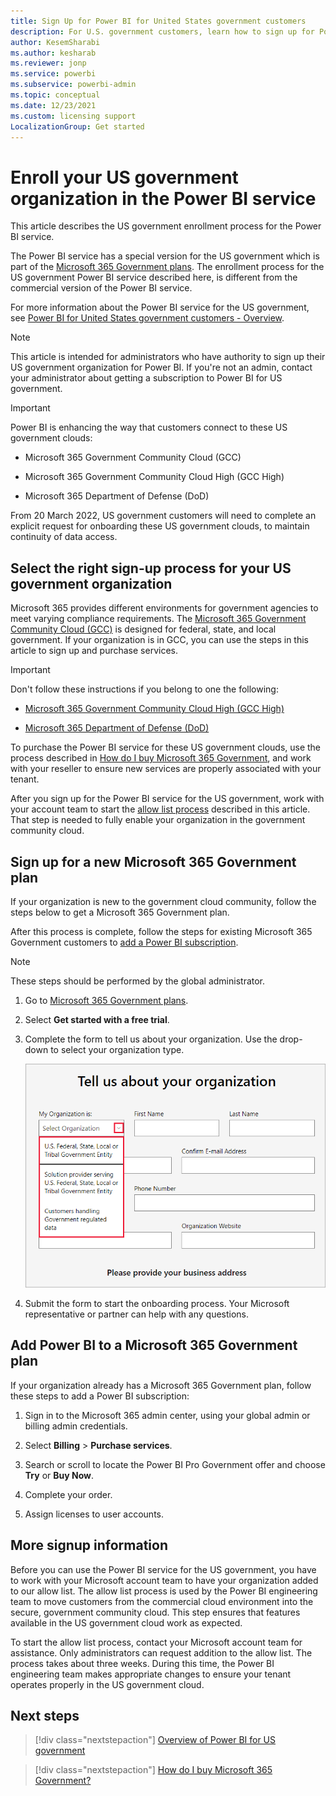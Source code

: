```yaml
---
title: Sign Up for Power BI for United States government customers
description: For U.S. government customers, learn how to sign up for Power BI is the government community cloud.
author: KesemSharabi
ms.author: kesharab
ms.reviewer: jonp
ms.service: powerbi
ms.subservice: powerbi-admin
ms.topic: conceptual
ms.date: 12/23/2021
ms.custom: licensing support
LocalizationGroup: Get started
---
```

# Enroll your US government organization in the Power BI service

This article describes the US government enrollment process for the Power BI service.

The Power BI service has a special version for the US government which is part of the [Microsoft 365 Government plans](https://www.microsoft.com/microsoft-365/government/compare-office-365-government-plans?rtc=1). The enrollment process for the US government Power BI service described here, is different from the commercial version of the Power BI service.

For more information about the Power BI service for the US government, see [Power BI for United States government customers - Overview](service-govus-overview.md).

>[!NOTE]
>This article is intended for administrators who have authority to sign up their US government organization for Power BI. If you're not an admin, contact your administrator about getting a subscription to Power BI for US government.

>[!IMPORTANT]
>Power BI is enhancing the way that customers connect to these US government clouds:
>
>* Microsoft 365 Government Community Cloud (GCC)
>
>* Microsoft 365 Government Community Cloud High (GCC High)
>
>* Microsoft 365 Department of Defense (DoD)
>
>From 20 March 2022, US government customers will need to complete an explicit request for onboarding these US government clouds, to maintain continuity of data access.

## Select the right sign-up process for your US government organization

Microsoft 365 provides different environments for government agencies to meet varying compliance requirements. The  [Microsoft 365 Government Community Cloud (GCC)](/office365/servicedescriptions/office-365-platform-service-description/office-365-us-government/gcc) is designed for federal, state, and local government. If your organization is in GCC, you can use the steps in this article to sign up and purchase services.

>[!IMPORTANT]
>Don't follow these instructions if you belong to one the following:
>
>* [Microsoft 365 Government Community Cloud High (GCC High)](/office365/servicedescriptions/office-365-platform-service-description/office-365-us-government/gcc-high-and-dod)
>
>* [Microsoft 365 Department of Defense (DoD)](/office365/servicedescriptions/office-365-platform-service-description/office-365-us-government/gcc-high-and-dod)
>
>To purchase the Power BI service for these US government clouds, use the process described in [How do I buy Microsoft 365 Government](/office365/servicedescriptions/office-365-platform-service-description/office-365-us-government/microsoft-365-government-how-to-buy#how-do-i-buy-microsoft-365-government), and work with your reseller to ensure new services are properly associated with your tenant.

After you sign up for the Power BI service for the US government, work with your account team to start the [allow list process](#more-signup-information) described in this article. That step is needed to fully enable your organization in the government community cloud.

## Sign up for a new Microsoft 365 Government plan

If your organization is new to the government cloud community, follow the steps below to get a Microsoft 365 Government plan.

After this process is complete, follow the steps for existing Microsoft 365 Government customers to [add a Power BI subscription](#add-power-bi-to-a-microsoft-365-government-plan).

> [!NOTE]
> These steps should be performed by the global administrator.

1. Go to [Microsoft 365 Government plans](https://products.office.com/government/office-365-web-services-for-government).

2. Select **Get started with a free trial**.

3. Complete the form to tell us about your organization. Use the drop-down to select your organization type.

   ![Select organization type in trial sign-up](media/service-govus-signup/gcc-trial-signup.png)

4. Submit the form to start the onboarding process. Your Microsoft representative or partner can help with any questions.

## Add Power BI to a Microsoft 365 Government plan

If your organization already has a Microsoft 365 Government plan, follow these steps to add a Power BI subscription:

1. Sign in to the Microsoft 365 admin center, using your global admin or billing admin credentials.

2. Select **Billing** > **Purchase services**.

3. Search or scroll to locate the Power BI Pro Government offer and choose **Try** or **Buy Now**.

4. Complete your order.

5. Assign licenses to user accounts.

## More signup information

Before you can use the Power BI service for the US government, you have to work with your Microsoft account team to have your organization added to our allow list. The allow list process is used by the Power BI engineering team to move customers from the commercial cloud environment into the secure, government community cloud. This step ensures that features available in the US government cloud work as expected.

To start the allow list process, contact your Microsoft account team for assistance. Only administrators can request addition to the allow list. The process takes about three weeks. During this time, the Power BI engineering team makes appropriate changes to ensure your tenant operates properly in the US government cloud.

## Next steps

>[!div class="nextstepaction"]
>[Overview of Power BI for US government](service-govus-overview.md)

>[!div class="nextstepaction"]
>[How do I buy Microsoft 365 Government?](/office365/servicedescriptions/office-365-platform-service-description/office-365-us-government/microsoft-365-government-how-to-buy#how-do-i-buy-microsoft-365-government)
